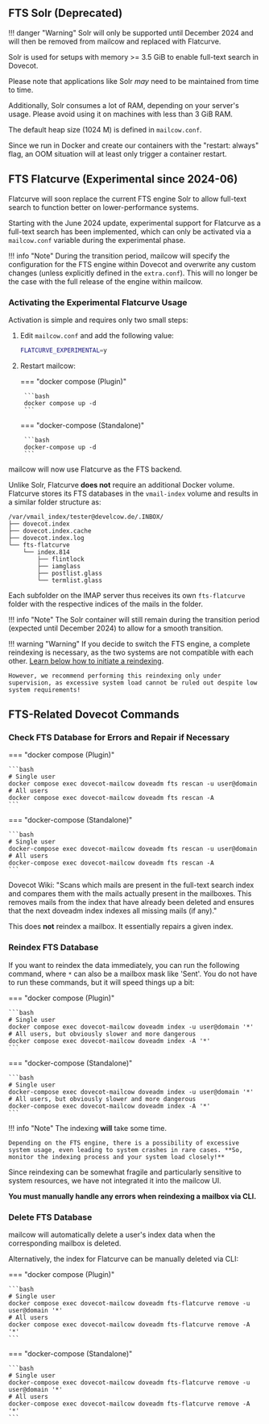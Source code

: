
## FTS Solr (Deprecated)

!!! danger "Warning"
    Solr will only be supported until December 2024 and will then be removed from mailcow and replaced with Flatcurve.

Solr is used for setups with memory >= 3.5 GiB to enable full-text search in Dovecot.

Please note that applications like Solr _may_ need to be maintained from time to time.

Additionally, Solr consumes a lot of RAM, depending on your server's usage. Please avoid using it on machines with less than 3 GiB RAM.

The default heap size (1024 M) is defined in `mailcow.conf`.

Since we run in Docker and create our containers with the "restart: always" flag, an OOM situation will at least only trigger a container restart.

## FTS Flatcurve (Experimental since 2024-06)

Flatcurve will soon replace the current FTS engine Solr to allow full-text search to function better on lower-performance systems.

Starting with the June 2024 update, experimental support for Flatcurve as a full-text search has been implemented, which can only be activated via a `mailcow.conf` variable during the experimental phase.

!!! info "Note"
    During the transition period, mailcow will specify the configuration for the FTS engine within Dovecot and overwrite any custom changes (unless explicitly defined in the `extra.conf`). This will no longer be the case with the full release of the engine within mailcow.

### Activating the Experimental Flatcurve Usage

Activation is simple and requires only two small steps:

1. Edit `mailcow.conf` and add the following value:

    ```bash
    FLATCURVE_EXPERIMENTAL=y
    ```

2. Restart mailcow:

    === "docker compose (Plugin)"

        ```bash
        docker compose up -d
        ```

    === "docker-compose (Standalone)"

        ```bash
        docker-compose up -d
        ```

mailcow will now use Flatcurve as the FTS backend.

Unlike Solr, Flatcurve **does not** require an additional Docker volume. Flatcurve stores its FTS databases in the `vmail-index` volume and results in a similar folder structure as:

```
/var/vmail_index/tester@develcow.de/.INBOX/
├── dovecot.index
├── dovecot.index.cache
├── dovecot.index.log
└── fts-flatcurve
    └── index.814
        ├── flintlock
        ├── iamglass
        ├── postlist.glass
        └── termlist.glass
```

Each subfolder on the IMAP server thus receives its own `fts-flatcurve` folder with the respective indices of the mails in the folder.

!!! info "Note"
    The Solr container will still remain during the transition period (expected until December 2024) to allow for a smooth transition.

!!! warning "Warning"
    If you decide to switch the FTS engine, a complete reindexing is necessary, as the two systems are not compatible with each other.
    [Learn below how to initiate a reindexing](#reindex-fts-database).

    However, we recommend performing this reindexing only under supervision, as excessive system load cannot be ruled out despite low system requirements!

## FTS-Related Dovecot Commands

### Check FTS Database for Errors and Repair if Necessary

=== "docker compose (Plugin)"

    ```bash
    # Single user
    docker compose exec dovecot-mailcow doveadm fts rescan -u user@domain
    # All users
    docker compose exec dovecot-mailcow doveadm fts rescan -A
    ```

=== "docker-compose (Standalone)"

    ```bash
    # Single user
    docker-compose exec dovecot-mailcow doveadm fts rescan -u user@domain
    # All users
    docker-compose exec dovecot-mailcow doveadm fts rescan -A
    ```

Dovecot Wiki: "Scans which mails are present in the full-text search index and compares them with the mails actually present in the mailboxes. This removes mails from the index that have already been deleted and ensures that the next doveadm index indexes all missing mails (if any)."

This does **not** reindex a mailbox. It essentially repairs a given index.

### Reindex FTS Database

If you want to reindex the data immediately, you can run the following command, where `*` can also be a mailbox mask like 'Sent'. You do not have to run these commands, but it will speed things up a bit:

=== "docker compose (Plugin)"

    ```bash
    # Single user
    docker compose exec dovecot-mailcow doveadm index -u user@domain '*'
    # All users, but obviously slower and more dangerous
    docker compose exec dovecot-mailcow doveadm index -A '*'
    ```

=== "docker-compose (Standalone)"

    ```bash
    # Single user
    docker-compose exec dovecot-mailcow doveadm index -u user@domain '*'
    # All users, but obviously slower and more dangerous
    docker-compose exec dovecot-mailcow doveadm index -A '*'
    ```

!!! info "Note"
    The indexing **will** take some time.
    
    Depending on the FTS engine, there is a possibility of excessive system usage, even leading to system crashes in rare cases. **So, monitor the indexing process and your system load closely!**

Since reindexing can be somewhat fragile and particularly sensitive to system resources, we have not integrated it into the mailcow UI.

**You must manually handle any errors when reindexing a mailbox via CLI.**

### Delete FTS Database

mailcow will automatically delete a user's index data when the corresponding mailbox is deleted.

Alternatively, the index for Flatcurve can be manually deleted via CLI:

=== "docker compose (Plugin)"

    ```bash
    # Single user
    docker compose exec dovecot-mailcow doveadm fts-flatcurve remove -u user@domain '*'
    # All users
    docker compose exec dovecot-mailcow doveadm fts-flatcurve remove -A '*'
    ```

=== "docker-compose (Standalone)"

    ```bash
    # Single user
    docker-compose exec dovecot-mailcow doveadm fts-flatcurve remove -u user@domain '*'
    # All users
    docker-compose exec dovecot-mailcow doveadm fts-flatcurve remove -A '*'
    ```
